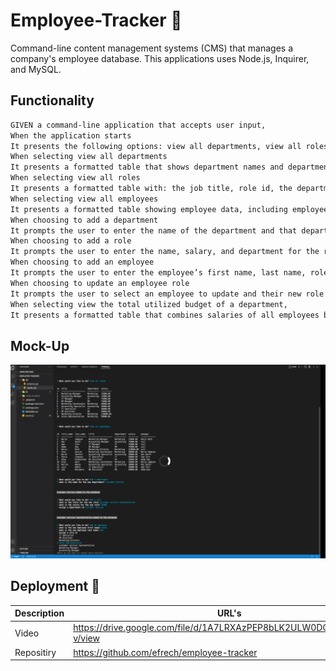 # Employee-Tracker 💼

Command-line content management systems (CMS) that manages a company's employee database. This applications uses Node.js, Inquirer, and MySQL.

## Functionality 

```md
GIVEN a command-line application that accepts user input, 
When the application starts
It presents the following options: view all departments, view all roles, view all employees, add a department, add a role, add an employee, update an employee role and view budget by department
When selecting view all departments
It presents a formatted table that shows department names and department ids
When selecting view all roles
It presents a formatted table with: the job title, role id, the department that role belongs to, and the salary for that role
When selecting view all employees
It presents a formatted table showing employee data, including employee ids, first names, last names, job titles, departments, salaries, and managers that the employees report to
When choosing to add a department
It prompts the user to enter the name of the department and that department is added to the database
When choosing to add a role
It prompts the user to enter the name, salary, and department for the role and that role is added to the database
When choosing to add an employee
It prompts the user to enter the employee’s first name, last name, role, and manager, and that employee is added to the database
When choosing to update an employee role
It prompts the user to select an employee to update and their new role and this information is updated in the database 
When selecting view the total utilized budget of a department,
It presents a formatted table that combines salaries of all employees by department.
```

## Mock-Up

[![A video thumbnail shows the command-line employee management application with a play button overlaying the view.](./assets/images/employee-tracker%20video%20thumbnail.png)](https://drive.google.com/file/d/1A7LRXAzPEP8bLK2ULW0DOxoHc8GO5y-v/view)


## Deployment 🚀

| Description   | URL's                                                                  |
| ------------- | -------------                                                          |
| Video         | https://drive.google.com/file/d/1A7LRXAzPEP8bLK2ULW0DOxoHc8GO5y-v/view |
| Repositiry    | https://github.com/efrech/employee-tracker                             |
